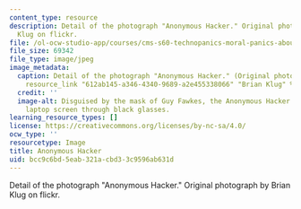 ```yaml
---
content_type: resource
description: Detail of the photograph "Anonymous Hacker." Original photograph by Brian
  Klug on flickr.
file: /ol-ocw-studio-app/courses/cms-s60-technopanics-moral-panics-about-technology-spring-2013/bcc9c6bd5eab321acbd33c9596ab631d_CMS-S60s13.jpg
file_size: 69342
file_type: image/jpeg
image_metadata:
  caption: Detail of the photograph "Anonymous Hacker." (Original photograph by {{%
    resource_link "612ab145-a346-4340-9689-a2e455338066" "Brian Klug" %}} on flickr.)
  credit: ''
  image-alt: Disguised by the mask of Guy Fawkes, the Anonymous Hacker peers at his
    laptop screen through black glasses.
learning_resource_types: []
license: https://creativecommons.org/licenses/by-nc-sa/4.0/
ocw_type: ''
resourcetype: Image
title: Anonymous Hacker
uid: bcc9c6bd-5eab-321a-cbd3-3c9596ab631d
---
```

Detail of the photograph "Anonymous Hacker." Original photograph by Brian Klug on flickr.